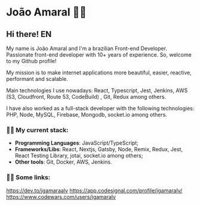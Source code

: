 # João Amaral :man_technologist:

## Hi there! EN
My name is João Amaral and I'm a brazilian Front-end Developer. Passionate front-end developer with 10+ years of experience. So, welcome to my Github profile!

My mission is to make internet applications more beautiful, easier, reactive, performant and scalable.

Main technologies I use nowadays: React, Typescript, Jest, Jenkins, AWS (S3, Cloudfront, Route 53, CodeBuild) , Git, Redux among others.

I have also worked as a full-stack developer with the following technologies: PHP, Node, MySQL, Firebase, Mongodb, socket.io among others.

### :man_technologist: My current stack:
 - **Programming Languages**: JavaScript/TypeScript;
 - **Frameworks/Libs**: React, Nextjs, Gatsby, Node, Remix, Redux, Jest, React Testing Library, jotai, socket.io among others;
 - **Other tools**: Git, Docker, AWS, Jenkins.

### :man_technologist: Some links:
https://dev.to/jgamaraalv
https://app.codesignal.com/profile/jgamaralv/
https://www.codewars.com/users/jgamaralv

